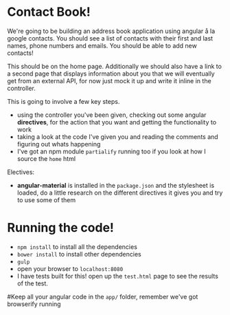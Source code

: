 # Contact Book!

We're going to be building an address book application using angular å la google contacts.
You should see a list of contacts with their first and last names, phone numbers and emails.
You should be able to add new contacts!

This should be on the home page. Additionally we should also have a link to a second page that displays information about you that we will eventually get from an external API, for now just mock it up and write it inline in the controller.


This is going to involve a few key steps.
* using the controller you've been given, checking out some angular **directives**, for the action that you want and getting the functionality to work
* taking a look at the code I've given you and reading the comments and figuring out whats happening
* I've got an npm module `partialify` running too if you look at how I source the `home` html

Electives:
* **angular-material** is installed in the `package.json` and the stylesheet is loaded, do a little research on the different directives it gives you and try to use some of them


# Running the code!

* `npm install` to install all the dependencies
* `bower install` to install other dependencies
* `gulp`
* open your browser to `localhost:8080`
* I have tests built for this! open up the `test.html` page to see the results of the test.


#Keep all your angular code in the `app/` folder, remember we've got browserify running
